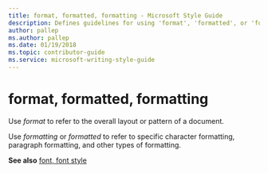 ```yaml
---
title: format, formatted, formatting - Microsoft Style Guide
description: Defines guidelines for using 'format', 'formatted', or 'formatting' in Microsoft documents, and provides an additional resource link.
author: pallep
ms.author: pallep
ms.date: 01/19/2018
ms.topic: contributor-guide
ms.service: microsoft-writing-style-guide
---
```


# format, formatted, formatting

Use *format* to refer to the overall layout or pattern of a document. 

Use *formatting* or *formatted* to refer to specific character formatting, paragraph formatting, and other types of formatting.

**See also** [font, font style](~/a-z-word-list-term-collections/f/font-font-style.md)
